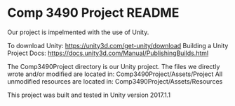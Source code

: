 # Comp 3490 Project README

Our project is impelmented with the use of Unity.

To download Unity: https://unity3d.com/get-unity/download
Building a Unity Project Docs: https://docs.unity3d.com/Manual/PublishingBuilds.html

The Comp3490Project directory is our Unity project.
The files we directly wrote and/or modified are located in: Comp3490Project/Assets/Project
All unmodified resources are located in: Comp3490Project/Assets/Resources

This project was built and tested in Unity version 2017.1.1
